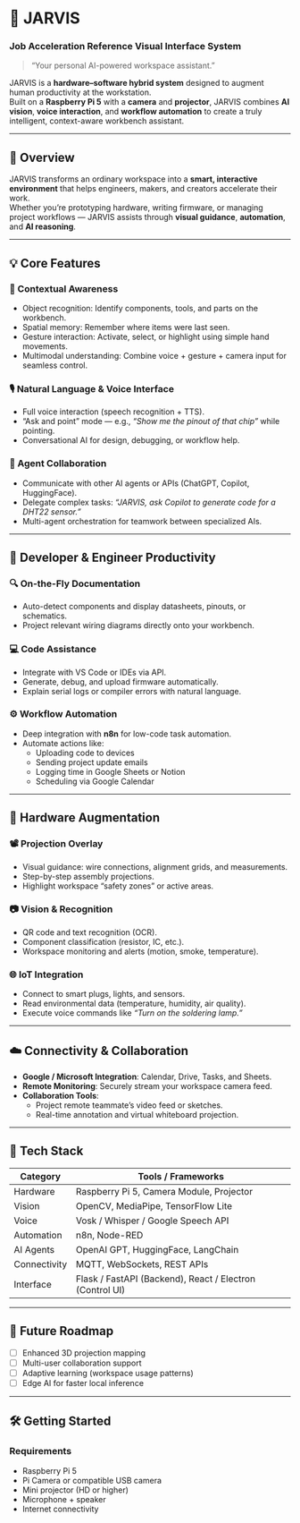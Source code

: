 # 🧠 JARVIS
### Job Acceleration Reference Visual Interface System

> “Your personal AI-powered workspace assistant.”

JARVIS is a **hardware–software hybrid system** designed to augment human productivity at the workstation.  
Built on a **Raspberry Pi 5** with a **camera** and **projector**, JARVIS combines **AI vision**, **voice interaction**, and **workflow automation** to create a truly intelligent, context-aware workbench assistant.

---

## 🚀 Overview

JARVIS transforms an ordinary workspace into a **smart, interactive environment** that helps engineers, makers, and creators accelerate their work.  
Whether you’re prototyping hardware, writing firmware, or managing project workflows — JARVIS assists through **visual guidance**, **automation**, and **AI reasoning**.

---

## 💡 Core Features

### 🧠 Contextual Awareness
- Object recognition: Identify components, tools, and parts on the workbench.  
- Spatial memory: Remember where items were last seen.  
- Gesture interaction: Activate, select, or highlight using simple hand movements.  
- Multimodal understanding: Combine voice + gesture + camera input for seamless control.

### 🎙️ Natural Language & Voice Interface
- Full voice interaction (speech recognition + TTS).  
- “Ask and point” mode — e.g., *“Show me the pinout of that chip”* while pointing.  
- Conversational AI for design, debugging, or workflow help.

### 🤖 Agent Collaboration
- Communicate with other AI agents or APIs (ChatGPT, Copilot, HuggingFace).  
- Delegate complex tasks: *“JARVIS, ask Copilot to generate code for a DHT22 sensor.”*  
- Multi-agent orchestration for teamwork between specialized AIs.

---

## 🧰 Developer & Engineer Productivity

### 🔍 On-the-Fly Documentation
- Auto-detect components and display datasheets, pinouts, or schematics.  
- Project relevant wiring diagrams directly onto your workbench.

### 💻 Code Assistance
- Integrate with VS Code or IDEs via API.  
- Generate, debug, and upload firmware automatically.  
- Explain serial logs or compiler errors with natural language.

### ⚙️ Workflow Automation
- Deep integration with **n8n** for low-code task automation.  
- Automate actions like:
  - Uploading code to devices  
  - Sending project update emails  
  - Logging time in Google Sheets or Notion  
  - Scheduling via Google Calendar

---

## 🔧 Hardware Augmentation

### 📽️ Projection Overlay
- Visual guidance: wire connections, alignment grids, and measurements.  
- Step-by-step assembly projections.  
- Highlight workspace “safety zones” or active areas.

### 📷 Vision & Recognition
- QR code and text recognition (OCR).  
- Component classification (resistor, IC, etc.).  
- Workspace monitoring and alerts (motion, smoke, temperature).

### 🌐 IoT Integration
- Connect to smart plugs, lights, and sensors.  
- Read environmental data (temperature, humidity, air quality).  
- Execute voice commands like *“Turn on the soldering lamp.”*

---

## ☁️ Connectivity & Collaboration

- **Google / Microsoft Integration**: Calendar, Drive, Tasks, and Sheets.  
- **Remote Monitoring**: Securely stream your workspace camera feed.  
- **Collaboration Tools**:
  - Project remote teammate’s video feed or sketches.  
  - Real-time annotation and virtual whiteboard projection.

---

## 🧩 Tech Stack

| Category | Tools / Frameworks |
|-----------|-------------------|
| Hardware | Raspberry Pi 5, Camera Module, Projector |
| Vision | OpenCV, MediaPipe, TensorFlow Lite |
| Voice | Vosk / Whisper / Google Speech API |
| Automation | n8n, Node-RED |
| AI Agents | OpenAI GPT, HuggingFace, LangChain |
| Connectivity | MQTT, WebSockets, REST APIs |
| Interface | Flask / FastAPI (Backend), React / Electron (Control UI) |

---

## 🧱 Future Roadmap

- [ ] Enhanced 3D projection mapping  
- [ ] Multi-user collaboration support  
- [ ] Adaptive learning (workspace usage patterns)  
- [ ] Edge AI for faster local inference  

---

## 🛠️ Getting Started

### Requirements
- Raspberry Pi 5  
- Pi Camera or compatible USB camera  
- Mini projector (HD or higher)  
- Microphone + speaker  
- Internet connectivity
